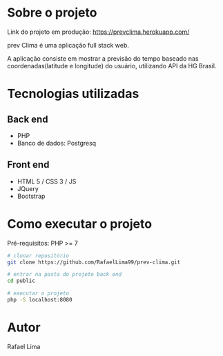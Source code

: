 # Sobre o projeto

Link do projeto em produção: https://prevclima.herokuapp.com/

prev Clima é uma aplicação full stack web.

A aplicação consiste em mostrar a previsão do tempo baseado nas coordenadas(latitude e longitude) do usuário, utilizando API da HG Brasil.

# Tecnologias utilizadas
## Back end
- PHP
- Banco de dados: Postgresq
## Front end
- HTML 5 / CSS 3 / JS 
- JQuery
- Bootstrap
# Como executar o projeto
Pré-requisitos: PHP >= 7

```bash
# clonar repositório
git clone https://github.com/RafaelLima99/prev-clima.git

# entrar na pasta do projeto back end
cd public

# executar o projeto
php -S localhost:8080
```
# Autor
Rafael Lima


